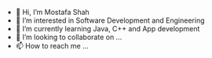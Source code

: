- 👋 Hi, I’m Mostafa Shah
- 👀 I’m interested in Software Development and Engineering
- 🌱 I’m currently learning Java, C++ and App development
- 💞️ I’m looking to collaborate on ...
- 📫 How to reach me ...

<!---
mshah711/mshah711 is a ✨ special ✨ repository because its `README.md` (this file) appears on your GitHub profile.
You can click the Preview link to take a look at your changes.
--->
